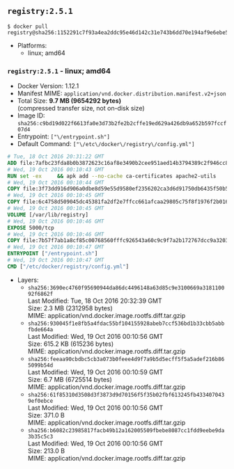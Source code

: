 ## `registry:2.5.1`

```console
$ docker pull registry@sha256:1152291c7f93a4ea2ddc95e46d142c31e743b6dd70e194af9e6ebe530f782c17
```

-	Platforms:
	-	linux; amd64

### `registry:2.5.1` - linux; amd64

-	Docker Version: 1.12.1
-	Manifest MIME: `application/vnd.docker.distribution.manifest.v2+json`
-	Total Size: **9.7 MB (9654292 bytes)**  
	(compressed transfer size, not on-disk size)
-	Image ID: `sha256:c9bd19d022f6613fa0e3d73b2fe2b2cffe19ed629a426db9a652b597fccf07d4`
-	Entrypoint: `["\/entrypoint.sh"]`
-	Default Command: `["\/etc\/docker\/registry\/config.yml"]`

```dockerfile
# Tue, 18 Oct 2016 20:31:22 GMT
ADD file:7afbc23fda8b0b3872623c16af8e3490b2cee951aed14b3794389c2f946cc8c7 in / 
# Wed, 19 Oct 2016 00:10:43 GMT
RUN set -ex     && apk add --no-cache ca-certificates apache2-utils
# Wed, 19 Oct 2016 00:10:44 GMT
COPY file:3f73dd916d906a0dbe8d59e55d9580ef2356202ca3d6d91750db6435f50b5e7b in /bin/registry 
# Wed, 19 Oct 2016 00:10:45 GMT
COPY file:6c4758d509045dc45381fa2df2e7ffcc661afcaa29805c75f8f1976f2b016db8 in /etc/docker/registry/config.yml 
# Wed, 19 Oct 2016 00:10:45 GMT
VOLUME [/var/lib/registry]
# Wed, 19 Oct 2016 00:10:46 GMT
EXPOSE 5000/tcp
# Wed, 19 Oct 2016 00:10:46 GMT
COPY file:7b57f7ab1a8cf85c00768560fffc926543a60c9c9f7a2b172767dcc9a3203394 in /entrypoint.sh 
# Wed, 19 Oct 2016 00:10:47 GMT
ENTRYPOINT ["/entrypoint.sh"]
# Wed, 19 Oct 2016 00:10:47 GMT
CMD ["/etc/docker/registry/config.yml"]
```

-	Layers:
	-	`sha256:3690ec4760f95690944da86dc4496148a63d85c9e3100669a318110092f6862f`  
		Last Modified: Tue, 18 Oct 2016 20:32:39 GMT  
		Size: 2.3 MB (2312958 bytes)  
		MIME: application/vnd.docker.image.rootfs.diff.tar.gzip
	-	`sha256:930045f1e8fb5a4fdac55bf104155928abeb7ccf536bd1b33cbb5abbfbde664a`  
		Last Modified: Wed, 19 Oct 2016 00:10:56 GMT  
		Size: 615.2 KB (615236 bytes)  
		MIME: application/vnd.docker.image.rootfs.diff.tar.gzip
	-	`sha256:feeaa90cbdbc5cb3a073b0feee4d9f7a9b5d5ecff5f5a5adef216b865099b54d`  
		Last Modified: Wed, 19 Oct 2016 00:10:59 GMT  
		Size: 6.7 MB (6725514 bytes)  
		MIME: application/vnd.docker.image.rootfs.diff.tar.gzip
	-	`sha256:61f85310d3508d3f3873d9d70156f5f35b02fbf613245fb4334070439ef0ebce`  
		Last Modified: Wed, 19 Oct 2016 00:10:56 GMT  
		Size: 371.0 B  
		MIME: application/vnd.docker.image.rootfs.diff.tar.gzip
	-	`sha256:b6082c23985817facb49b12a162005509fbebe8087cc1fdd9eebe9da3b35c5c3`  
		Last Modified: Wed, 19 Oct 2016 00:10:56 GMT  
		Size: 213.0 B  
		MIME: application/vnd.docker.image.rootfs.diff.tar.gzip
